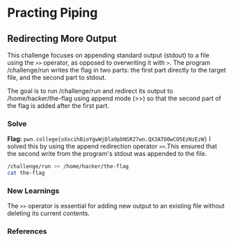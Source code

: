 # Practing Piping

## Redirecting More Output
This challenge focuses on appending standard output (stdout) to a file using the `>>` operator, as opposed to overwriting it with `>`. The program /challenge/run writes the flag in two parts: the first part directly to the target file, and the second part to stdout. 

The goal is to run /challenge/run and redirect its output to /home/hacker/the-flag using append mode (>>) so that the second part of the flag is added after the first part.

### Solve
**Flag:** `pwn.college{oXxcihBioYgwWjDla9pbNSR27wn.QX3ATO0wCO5EzNzEzW}`
I solved this by using the append redirection operator `>>`.This ensured that the second write from the program's stdout was appended to the file.

```bash
/challenge/run >> /home/hacker/the-flag
cat the-flag
```

### New Learnings
The `>>` operator is essential for adding new output to an existing file without deleting its current contents.

### References 


